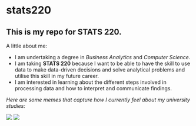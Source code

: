 # stats220

## This is my repo for STATS 220. 

A little about me:

- I am undertaking a degree in *Business Analytics* and *Computer Science*.
- I am taking **STATS 220** because I want to be able to have the skill to use data to make data-driven decisions and solve analytical problems and utilise this skill in my future career.
- I am interested in learning about the different steps involved in processing data and how to interpret and communicate findings.

*Here are some memes that capture how I currently feel about my university studies:*

![](https://media1.tenor.com/m/4Qg6EoHCpeoAAAAC/school-college.gif)
![](https://media1.tenor.com/m/VmhSN3vYZKYAAAAC/school-penguin.gif)
